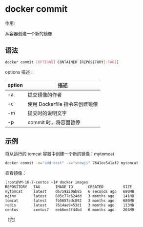 # docker commit

作用:

从容器创建一个新的镜像

## 语法

```bash
docker commit [OPTIONS] CONTAINER [REPOSITORY[:TAG]]
```
options 描述：

| option | 描述                           |
| ------ | ------------------------------ |
| -a     | 提交镜像的作者                 |
| -c     | 使用 Dockerfile 指令来创建镜像 |
| -m     | 提交时的说明文字               |
| -p     | commit 时，将容器暂停          |

## 示例

将从运行的 tomcat 容器中创建一个新的镜像：mytomcat
```bash
docker commit -m="add:test" -a="snowji" 7641ee541af2 mytomcat
```
查看镜像：
```bash
[root@VM-16-7-centos ~]# docker images
REPOSITORY   TAG       IMAGE ID       CREATED         SIZE
mytomcat     latest    d6759220ab85   6 seconds ago   680MB
nginx        latest    605c77e624dd   3 months ago    141MB
tomcat       latest    fb5657adc892   3 months ago    680MB
redis        latest    7614ae9453d1   3 months ago    113MB
centos       centos7   eeb6ee3f44bd   6 months ago    204MB

```

（完）